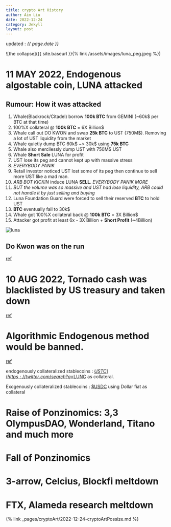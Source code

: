 ```yaml
---
title: crypto Art History
author: Aim Liu
date: 2022-12-24
category: Jekyll
layout: post
---
```

updated : _{{ page.date }}_

![the collapse]({{ site.baseurl }}{% link /assets/images/luna_peg.jpeg %})

# 11 MAY 2022, Endogenous algostable coin, LUNA attacked
## Rumour: How it was attacked
1. Whale(Blackrock/Citadel) borrow **100k BTC** from GEMINI (~60k$ per BTC at that time) 
2. 100%X collateral @ **100k BTC** = 6X Billion$
3. Whale call out DO KWON and swap **25k BTC** to UST (750M$). Removing a lot of UST liquidity from the market
4. Whale quietly dump BTC 60k$ $->$ 30k$ using **75k BTC**
5. Whale also mercilessly dump UST with 750M$ UST
6. Whale **Short Sale** LUNA for profit
7. UST lose its peg and cannot kept up with massive stress
8. _EVERYBODY PANIK_
9. Retail investor noticed UST lost some of its peg then continue to sell more UST like a mad man.
10. _ARB BOT KICKIN_ induce LUNA **SELL**. _EVERYBODY PANIK MORE_
12. _BUT the volume was so massive and UST had lose liquidity, ARB could not handle it by just selling and buying_
13. Luna Foundation Guard were forced to sell their reserved __BTC__ to hold UST
14. __BTC__ eventually fall to 30k$
15. Whale got 100%X collateral back @ **100k BTC** = 3X Billion$
16. Attacker got profit at least 6x - 3X Billion +  **Short Profit** (~4Billion)

![luna]({{/assets/images/rumour_luna.jpeg}})

## Do Kwon was on the run

[ref](https://twitter.com/WatcherGuru/status/1571748642033397761)

# 10 AUG 2022, Tornado cash was blacklisted by US treasury and taken down
[ref](https://twitter.com/BowTiedIguana/status/1556683120002314241)

# Algorithmic Endogenous method would be banned. 
[ref](https://cointelegraph.com/news/draft-us-stablecoin-bill-would-ban-new-algo-stablecoins-for-2-years)

endogenously collateralized stablecoins : [$USTC](https://twitter.com/search?q=%24USTC&src=cashtag_click) using [$LUNC](https://twitter.com/search?q=%24LUNC&src=cashtag_click) as collateral. 

Exogenously collateralized stablecoins : [$USDC](https://twitter.com/search?q=%24USDC&src=cashtag_click) using Dollar fiat as collateral

# Raise of Ponzinomics: 3,3 OlympusDAO, Wonderland, Titano and much more

# Fall of Ponzinomics

# 3-arrow, Celcius, Blockfi meltdown

# FTX, Alameda research meltdown
{% link _pages/cryptoArt/2022-12-24-cryptoArtPossize.md %}